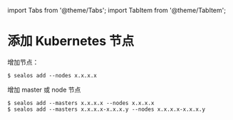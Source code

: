 import Tabs from '@theme/Tabs';
import TabItem from '@theme/TabItem';

# 添加 Kubernetes 节点

<Tabs groupId="add_type">
  <TabItem value="add_node" label="节点" default>

增加节点：

```shell
$ sealos add --nodes x.x.x.x
```

  </TabItem>

   <TabItem value="add_default cluster" label="默认集群" default>

增加 master 或 node 节点
```shell
$ sealos add --masters x.x.x.x --nodes x.x.x.x
$ sealos add --masters x.x.x.x-x.x.x.y --nodes x.x.x.x-x.x.x.y
```

  </TabItem>
</Tabs>
